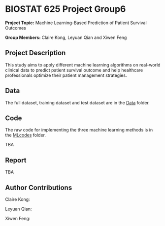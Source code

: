 # BIOSTAT 625 Project Group6
**Project Topic:** Machine Learning-Based Prediction of Patient Survival Outcomes

**Group Members:** Claire Kong, Leyuan Qian and Xiwen Feng

## Project Description

This study aims to apply different machine learning algorithms on real-world clinical data to predict patient survival outcome and help healthcare professionals optimize their patient management strategies.

## Data

The full dataset, training dataset and test dataset are in the [Data](/Data) folder.

## Code

The raw code for implementing the three machine learning methods is in the [MLcodes](/MLcodes) folder.

TBA

## Report

TBA

## Author Contributions
Claire Kong: 

Leyuan Qian:

Xiwen Feng:
